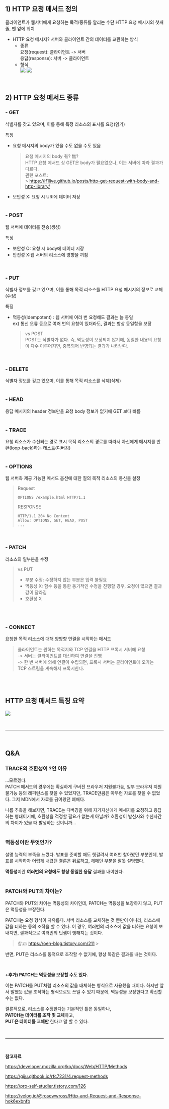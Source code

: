 ## 1) HTTP 요청 메서드 정의

클라이언트가 웹서버에게 요청하는 목적/종류를 알리는 수단
HTTP 요청 메시지의 첫째 줄, 맨 앞에 위치

- HTTP 요청 메시지?
  서버와 클라이언트 간의 데이터를 교환하는 방식</br>
  - 종류</br>
    요청(request): 클라이언트 -> 서버</br>
    응답(response): 서버 -> 클라이언트</br>
  - 형식</br>
    ![](https://images.velog.io/images/94chl/post/c1f697b1-42f5-4e0d-a4aa-565cb6ada0b3/image.png)
    ![](https://images.velog.io/images/94chl/post/676c352b-57ff-4e28-9d41-6bd9b566db81/image.png)

</br>

## 2) HTTP 요청 메서드 종류

### - GET

식별자를 갖고 있으며, 이를 통해 특정 리소스의 표시를 요청(읽기)

특징

- 요청 메시지의 body가 있을 수도 없을 수도 있음
  > 요청 메시지의 body 有? 無?</br>
  > HTTP 요청 메서드 상 GET은 body가 필요없으나, 이는 서버에 따라 결과가 다르다.</br>
  > 관련 포스트:</br> > https://if1live.github.io/posts/http-get-request-with-body-and-http-library/
- 보안성 X: 요청 시 URI에 데이터 저장
  </br></br>

### - POST

웹 서버에 데이터를 전송(생성)

특징

- 보안성 O: 요청 시 body에 데이터 저장
- 안전성 X:웹 서버의 리소스에 영향을 끼침

</br>

### - PUT

식별자 정보를 갖고 있으며, 이를 통해 목적 리소스를 HTTP 요청 메시지의 정보로 교체(수정)

특징

- 멱등성(Idempotent) : 웹 서버에 여러 번 요청해도 결과는 늘 동일</br>
  ex) 통신 오류 등으로 여러 번의 요청이 있더라도, 결과는 항상 동일함을 보장</br>
  > vs POST</br>
  > POST는 식별자가 없다. 즉, 멱등성이 보장되지 않기에, 동일한 내용의 요청이 다수 이루어지면, 중복되어 반영되는 결과가 나타난다.

</br>

### - DELETE

식별자 정보를 갖고 있으며, 이를 통해 목적 리소스를 삭제(삭제)
</br></br>

### - HEAD

응답 메시지의 header 정보만을 요청
body 정보가 없기에 GET 보다 빠름
</br></br>

### - TRACE

요청 리소스가 수신되는 경로 표시
목적 리소스의 경로를 따라서 자신에게 메시지를 반환(loop-back)하는 테스트(디버깅)
</br></br>

### - OPTIONS

웹 서버측 제공 가능한 메서드 옵션에 대한 질의
목적 리소스의 통신을 설정

> Request
>
> ```
> OPTIONS /example.html HTTP/1.1
> ```
>
> RESPONSE
>
> ```
> HTTP/1.1 204 No Content
> Allow: OPTIONS, GET, HEAD, POST
> ...
> ```

</br>

### - PATCH

리소스의 일부분을 수정

> vs PUT
>
> - 부분 수정: 수정하지 않는 부분은 입력 불필요
> - 멱등성 X: 함수 등을 통한 동기적인 수정을 진행할 경우, 요청이 많으면 결과값이 달라짐
> - 호환성 X

</br></br>

### - CONNECT

요청한 목적 리소스에 대해 양방향 연결을 시작하는 메서드</br>

> 클라이언트는 원하는 목적지와 TCP 연결을 HTTP 프록시 서버에 요청</br>
> -> 서버는 클라이언트를 대신하여 연결을 진행</br>
> -> 한 번 서버에 의해 연결이 수립되면, 프록시 서버는 클라이언트에 오가는 TCP 스트림을 계속해서 프록시한다.

</br></br>

## HTTP 요청 메서드 특징 요약

![](https://images.velog.io/images/94chl/post/0fe0ce8e-a952-4326-a3fe-386ed351b4ea/image.png)

<br/>
<hr/>
<br/>

## Q&A

### TRACE의 호환성이 ?인 이유

...모르겠다.  
PATCH 메서드의 경우에는 확실하게 구버전 브라우저 지원불가능, 일부 브라우저 지원 불가능 등의 레퍼런스를 찾을 수 있었지만, TRACE만큼은 아무런 자료를 찾을 수 없었다.
그저 MDN에서 자료를 긁어왔던 폐해다.</br>

나름 추측을 해보자면, TRACE는 디버깅을 위해 자기자신에게 메세지를 요청하고 응답하는 형태이기에, 호환성을 걱정할 필요가 없는게 아닐까? 호환성이 발신자와 수신자간의 차이가 있을 때 발생하는 것이니까...</br></br>

### 멱등성이란 무엇인가?

설명 능력의 부족을 느꼈다. 발표를 준비할 때도 헷갈려서 여러번 찾아봤던 부분인데, 발표를 시작하자 어렵게 내렸던 결론은 뒤로하고, 헤메던 부분을 잘못 설명했다.

**멱등성**이란 **여러번의 요청에도 항상 동일한 응답** 결과를 내야한다.</br></br>

### PATCH와 PUT의 차이는?

PATCH와 PUT의 차이는 멱등성의 차이인데, PATCH는 멱등성을 보장하지 않고, PUT은 멱등성을 보장한다.</br>

PATCH는 요청 형식이 자유롭다. 서버 리소스를 교체하는 것 뿐만이 아니라, 리소스에 값을 더하는 등의 조작을 할 수 있다. 이 경우, 여러번의 리소스에 값을 더하는 요청이 보내지면, 결과적으로 여러번의 덧셈이 행해지는 것이다.</br>

> 참고: https://oen-blog.tistory.com/211 >

반면, PUT은 리소스를 동적으로 조작할 수 없기에, 항상 똑같은 결과를 내는 것이다.

<br/>

**+추가) PATCH는 멱등성을 보장할 수도 있다.**

이는 PATCH를 PUT처럼 리소스의 값을 대체하는 형식으로 사용했을 때이다. 하지만 앞서 말했듯 값을 조작하는 형식으로도 쓰일 수 있기 때문에, 멱등성을 보장한다고 확신할 수는 없다.

결론적으로, 리소스를 수정한다는 기본적인 틀은 동일하나,</br>
**PATCH는 데이터를 조작 및 교체**하고,</br>
**PUT은 데이터를 교체만** 한다고 말 할 수 있다.

<br/>
<hr/>
<br/>

**참고자료**

https://developer.mozilla.org/ko/docs/Web/HTTP/Methods

https://giju.gitbook.io/rfc7231/4.request-methods

https://pro-self-studier.tistory.com/126

https://velog.io/@rosewwross/Http-and-Request-and-Response-hok6exbnfb
